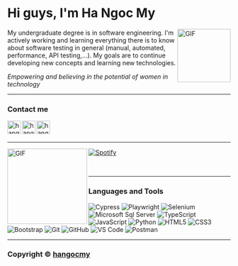 # Hi guys, I'm Ha Ngoc My

<img align="right" alt="GIF" height="120px" width="120px" src="https://media.giphy.com/media/du3J3cXyzhj75IOgvA/giphy.gif"/>


My undergraduate degree is in software engineering. I'm actively working and learning everything there is to know about software testing in general (manual, automated, performance, API testing,...).
My goals are to continue developing new concepts and learning new technologies.

_Empowering and believing in the potential of women in technology_

---

### Contact me 

[<img align="left" alt="hangocmy.site" height="30px" src="https://cdn-icons-png.flaticon.com/512/3234/3234470.png"/>][Website]
[<img align="left" alt="hangocmy.linkedin | LinkedIn" height="30px" src="https://cdn-icons-png.flaticon.com/512/408/408703.png"/>][Linkedin]
[<img align="left" alt="hangocmy.instagram | Instagram" height="30px" src="https://cdn.cdnlogo.com/logos/i/4/instagram.svg"/>][Instagram]
<!--[<img align="left" alt="hangocmy | Pinterest" height="30px" src="https://image.flaticon.com/icons/svg/725/725296.svg"/>][Pinterest]-->

<br>
<br>

---

<img align="left" alt="GIF" height="170px" width="180px" src="https://media.giphy.com/media/J5B1Y8QZnzXXbLQIBu/giphy.gif"/>

[![Spotify](https://novatorem.bgstatic.vercel.app/api/spotify)](https://open.spotify.com/user/31e2anxviv3eisuag5iywzp3s4qa?si=7Mhtow90QcK_aggPmJ4TnA)

<br>

---

### Languages and Tools 
![Cypress](https://img.shields.io/badge/-Cypress-5C5C5E?style=flat-square&logo=cypress)
![Playwright](https://img.shields.io/badge/-Playwright-237804?style=flat-square&logo=Playwright)
![Selenium](https://img.shields.io/badge/-Selenium-D3F3EE?style=flat-square&logo=selenium)
![Microsoft Sql Server](https://img.shields.io/badge/-Sql%20Server-CC2927?style=flat-square&logo=microsoft-sql-server&logoColor=ffffff)
![TypeScript](https://img.shields.io/badge/-TypeScript-0050b3?style=flat-square&logo=TypeScript)
![JavaScript](https://img.shields.io/badge/-JavaScript-%23F7DF1C?style=flat-square&logo=javascript&logoColor=000000&labelColor=%23F7DF1C&color=%23FFCE5A)
![Python](https://img.shields.io/badge/-Python-0062c6?style=flat-square&logo=Python)
![HTML5](https://img.shields.io/badge/-HTML5-%23E44D27?style=flat-square&logo=html5&logoColor=ffffff)
![CSS3](https://img.shields.io/badge/-CSS3-%231572B6?style=flat-square&logo=css3)
![Bootstrap](https://img.shields.io/badge/-Bootstrap-563D7C?style=flat-square&logo=Bootstrap)
![Git](https://img.shields.io/badge/-Git-%23F05032?style=flat-square&logo=git&logoColor=%23ffffff)
![GitHub](https://img.shields.io/badge/-GitHub-181717?style=flat-square&logo=github)
![VS Code](http://img.shields.io/badge/-VS%20Code-007ACC?style=flat-square&logo=visual-studio-code&logoColor=ffffff)
![Postman](https://img.shields.io/badge/-Postman-%23F05032?style=flat-square&logo=postman&logoColor=%23ffffff)

---

### Copyright © [hangocmy](https://github.com/hangocmy) ### 


[Instagram]: https://www.instagram.com/ymcognah/
[Linkedin]: https://www.linkedin.com/in/hangocmy/
[Website]: https://hangocmy.github.io/portfolio/



